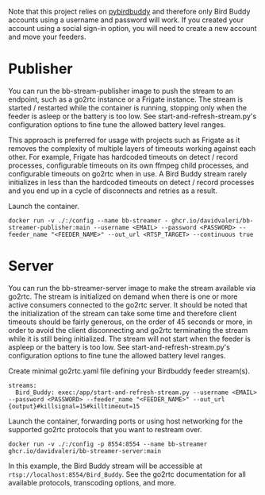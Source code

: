 Note that this project relies on [pybirdbuddy](https://github.com/jhansche/pybirdbuddy) and therefore only Bird Buddy accounts using a username and password will work. If you created your account using a social sign-in option, you will need to create a new account and move your feeders.

# Publisher
You can run the bb-stream-publisher image to push the stream to an endpoint, such as a go2rtc instance or a Frigate instance. The stream is started / restarted while the container is running, stopping only when the feeder is asleep or the battery is too low. See start-and-refresh-stream.py's configuration options to fine tune the allowed battery level ranges.

This approach is preferred for usage with projects such as Frigate as it removes the complexity of multiple layers of timeouts working against each other. For example, Frigate has hardcoded timeouts on detect / record processes, configurable timeouts on its own ffmpeg child processes, and configurable timeouts on go2rtc when in use. A Bird Buddy stream rarely initializes in less than the hardcoded timeouts on detect / record processes and you end up in a cycle of disconnects and retries as a result.

Launch the container.
```
docker run -v ./:/config --name bb-streamer - ghcr.io/davidvaleri/bb-streamer-publisher:main --username <EMAIL> --password <PASSWORD> --feeder_name "<FEEDER_NAME>" --out_url <RTSP_TARGET> --continuous true
```

# Server
You can run the bb-streamer-server image to make the stream available via go2rtc. The stream is initialized on demand when there is one or more active consumers connected to the go2rtc server. It should be noted that the initialization of the stream can take some time and therefore client timeouts should be fairly generous, on the order of 45 seconds or more, in order to avoid the client disconnecting and go2rtc terminating the stream while it is still being initialized. The stream will not start when the feeder is aspleep or the battery is too low. See start-and-refresh-stream.py's configuration options to fine tune the allowed battery level ranges.

Create minimal go2rtc.yaml file defining your Birdbuddy feeder stream(s).
```
streams:
  Bird_Buddy: exec:/app/start-and-refresh-stream.py --username <EMAIL> --password <PASSWORD> --feeder_name "<FEEDER_NAME>" --out_url {output}#killsignal=15#killtimeout=15
```

Launch the container, forwarding ports or using host networking for the supported go2rtc protocols that you want to restream over.
```
docker run -v ./:/config -p 8554:8554 --name bb-streamer ghcr.io/davidvaleri/bb-streamer-server:main
```

In this example, the Bird Buddy stream will be accessible at `rtsp://localhost:8554/Bird_Buddy`. See the go2rtc documentation for all available protocols, transcoding options, and more.